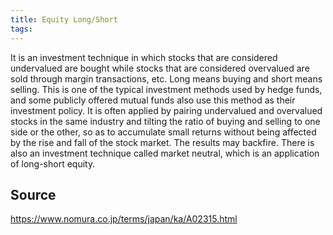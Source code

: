 ```yaml
---
title: Equity Long/Short
tags: 
---
```


It is an investment technique in which stocks that are considered undervalued are bought while stocks that are considered overvalued are sold through margin transactions, etc. Long means buying and short means selling. This is one of the typical investment methods used by hedge funds, and some publicly offered mutual funds also use this method as their investment policy. It is often applied by pairing undervalued and overvalued stocks in the same industry and tilting the ratio of buying and selling to one side or the other, so as to accumulate small returns without being affected by the rise and fall of the stock market. The results may backfire. There is also an investment technique called market neutral, which is an application of long-short equity.

## Source
https://www.nomura.co.jp/terms/japan/ka/A02315.html